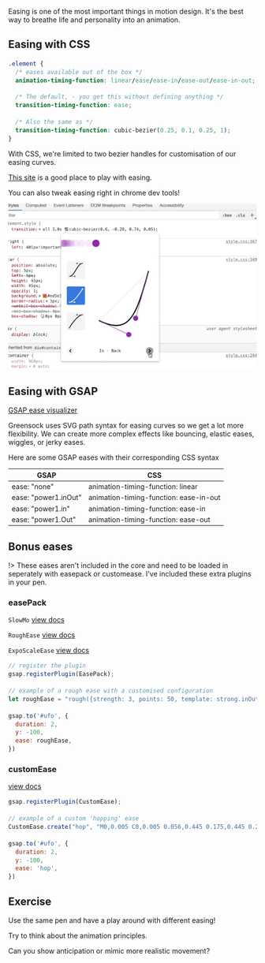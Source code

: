 Easing is one of the most important things in motion design. It's the best way to breathe life and personality into an animation.


## Easing with CSS 

```css
.element {
  /* eases available out of the box */
  animation-timing-function: linear/ease/ease-in/ease-out/ease-in-out;

  /* The default, - you get this without defining anything */
  transition-timing-function: ease;

  /* Also the same as */
  transition-timing-function: cubic-bezier(0.25, 0.1, 0.25, 1);
}
```

With CSS, we're limited to two bezier handles for customisation of our easing curves.

[This site](https://cubic-bezier.com/#.17,.67,.83,.67) is a good place to play with easing.

You can also tweak easing right in chrome dev tools!

![easing in chrome dev tools](_media/ease.png)

## Easing with GSAP

[GSAP ease visualizer](https://greensock.com/docs/v3/Eases)

Greensock uses SVG path syntax for easing curves so we get a lot more flexibility.
We can create more complex effects like bouncing, elastic eases, wiggles, or jerky eases.

Here are some GSAP eases with their corresponding CSS syntax

| GSAP                 | CSS                                    |
| -------------------- | -------------------------------------- |
| ease: "none"         | animation-timing-function: linear      |
| ease: "power1.inOut" | animation-timing-function: ease-in-out |
| ease: "power1.in"    | animation-timing-function: ease-in     |
| ease: "power1.Out"   | animation-timing-function: ease-out    |


## Bonus eases <!-- {docsify-ignore} -->

!> These eases aren't included in the core and need to be loaded in seperately with easepack or customease.
I've included these extra plugins in your pen.

### easePack

`SlowMo` [view docs](https://greensock.com/docs/v3/Eases/SlowMo)

`RoughEase` [view docs](https://greensock.com/docs/v3/Eases/RoughEase)

`ExpoScaleEase` [view docs](https://greensock.com/docs/v3/Eases/ExpoScaleEase)

```js
// register the plugin
gsap.registerPlugin(EasePack);

// example of a rough ease with a customised configuration
let roughEase = "rough({strength: 3, points: 50, template: strong.inOut, taper: both, randomize: false})"

gsap.to('#ufo', { 
  duration: 2, 
  y: -100,
  ease: roughEase,
})
```

### customEase

[view docs](https://greensock.com/customease)

```js
gsap.registerPlugin(CustomEase);

// example of a custom 'hopping' ease
CustomEase.create("hop", "M0,0.005 C0,0.005 0.056,0.445 0.175,0.445 0.294,0.445 0.332,0 0.332,0 0.332,0 0.414,1 0.671,1 0.991,1 1,0 1,0");

gsap.to('#ufo', { 
  duration: 2, 
  y: -100,
  ease: 'hop',
})

```

## Exercise

Use the same pen and have a play around with different easing!

Try to think about the animation principles.

Can you show anticipation or mimic more realistic movement?
